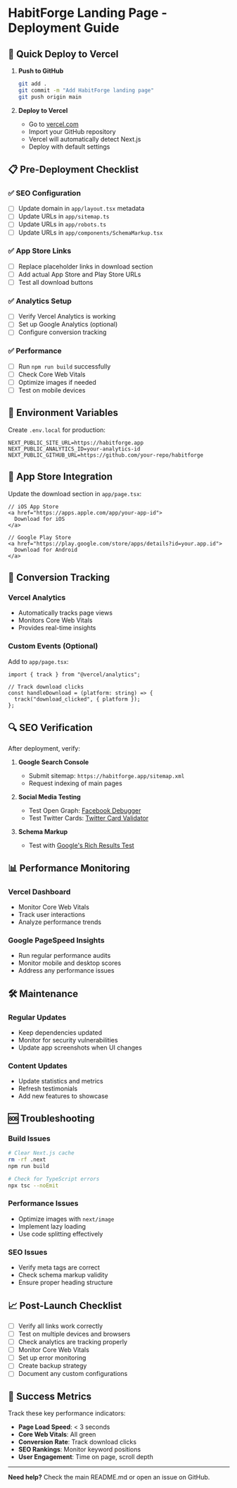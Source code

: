 # HabitForge Landing Page - Deployment Guide

## 🚀 Quick Deploy to Vercel

1. **Push to GitHub**

   ```bash
   git add .
   git commit -m "Add HabitForge landing page"
   git push origin main
   ```

2. **Deploy to Vercel**
   - Go to [vercel.com](https://vercel.com)
   - Import your GitHub repository
   - Vercel will automatically detect Next.js
   - Deploy with default settings

## 📋 Pre-Deployment Checklist

### ✅ SEO Configuration

- [ ] Update domain in `app/layout.tsx` metadata
- [ ] Update URLs in `app/sitemap.ts`
- [ ] Update URLs in `app/robots.ts`
- [ ] Update URLs in `app/components/SchemaMarkup.tsx`

### ✅ App Store Links

- [ ] Replace placeholder links in download section
- [ ] Add actual App Store and Play Store URLs
- [ ] Test all download buttons

### ✅ Analytics Setup

- [ ] Verify Vercel Analytics is working
- [ ] Set up Google Analytics (optional)
- [ ] Configure conversion tracking

### ✅ Performance

- [ ] Run `npm run build` successfully
- [ ] Check Core Web Vitals
- [ ] Optimize images if needed
- [ ] Test on mobile devices

## 🔧 Environment Variables

Create `.env.local` for production:

```env
NEXT_PUBLIC_SITE_URL=https://habitforge.app
NEXT_PUBLIC_ANALYTICS_ID=your-analytics-id
NEXT_PUBLIC_GITHUB_URL=https://github.com/your-repo/habitforge
```

## 📱 App Store Integration

Update the download section in `app/page.tsx`:

```tsx
// iOS App Store
<a href="https://apps.apple.com/app/your-app-id">
  Download for iOS
</a>

// Google Play Store
<a href="https://play.google.com/store/apps/details?id=your.app.id">
  Download for Android
</a>
```

## 🎯 Conversion Tracking

### Vercel Analytics

- Automatically tracks page views
- Monitors Core Web Vitals
- Provides real-time insights

### Custom Events (Optional)

Add to `app/page.tsx`:

```tsx
import { track } from "@vercel/analytics";

// Track download clicks
const handleDownload = (platform: string) => {
  track("download_clicked", { platform });
};
```

## 🔍 SEO Verification

After deployment, verify:

1. **Google Search Console**

   - Submit sitemap: `https://habitforge.app/sitemap.xml`
   - Request indexing of main pages

2. **Social Media Testing**

   - Test Open Graph: [Facebook Debugger](https://developers.facebook.com/tools/debug/)
   - Test Twitter Cards: [Twitter Card Validator](https://cards-dev.twitter.com/validator)

3. **Schema Markup**
   - Test with [Google's Rich Results Test](https://search.google.com/test/rich-results)

## 📊 Performance Monitoring

### Vercel Dashboard

- Monitor Core Web Vitals
- Track user interactions
- Analyze performance trends

### Google PageSpeed Insights

- Run regular performance audits
- Monitor mobile and desktop scores
- Address any performance issues

## 🛠️ Maintenance

### Regular Updates

- Keep dependencies updated
- Monitor for security vulnerabilities
- Update app screenshots when UI changes

### Content Updates

- Update statistics and metrics
- Refresh testimonials
- Add new features to showcase

## 🆘 Troubleshooting

### Build Issues

```bash
# Clear Next.js cache
rm -rf .next
npm run build

# Check for TypeScript errors
npx tsc --noEmit
```

### Performance Issues

- Optimize images with `next/image`
- Implement lazy loading
- Use code splitting effectively

### SEO Issues

- Verify meta tags are correct
- Check schema markup validity
- Ensure proper heading structure

## 📈 Post-Launch Checklist

- [ ] Verify all links work correctly
- [ ] Test on multiple devices and browsers
- [ ] Check analytics are tracking properly
- [ ] Monitor Core Web Vitals
- [ ] Set up error monitoring
- [ ] Create backup strategy
- [ ] Document any custom configurations

## 🎉 Success Metrics

Track these key performance indicators:

- **Page Load Speed**: < 3 seconds
- **Core Web Vitals**: All green
- **Conversion Rate**: Track download clicks
- **SEO Rankings**: Monitor keyword positions
- **User Engagement**: Time on page, scroll depth

---

**Need help?** Check the main README.md or open an issue on GitHub.
